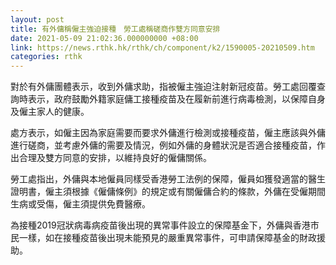 ```yaml
---
layout: post
title: 有外傭稱僱主強迫接種　勞工處稱磋商作雙方同意安排
date: 2021-05-09 21:02:36.000000000 +08:00
link: https://news.rthk.hk/rthk/ch/component/k2/1590005-20210509.htm
categories: rthk
---
```


對於有外傭團體表示，收到外傭求助，指被僱主強迫注射新冠疫苗。勞工處回覆查詢時表示，政府鼓勵外籍家庭傭工接種疫苗及在履新前進行病毒檢測，以保障自身及僱主家人的健康。

處方表示，如僱主因為家庭需要而要求外傭進行檢測或接種疫苗，僱主應該與外傭進行磋商，並考慮外傭的需要及情況，例如外傭的身體狀況是否適合接種疫苗，作出合理及雙方同意的安排，以維持良好的僱傭關係。

勞工處指出，外傭與本地僱員同樣受香港勞工法例的保障，僱員如獲發適當的醫生證明書，僱主須根據《僱傭條例》的規定或有關僱傭合約的條款，外傭在受僱期間生病或受傷，僱主須提供免費醫療。

為接種2019冠狀病毒病疫苗後出現的異常事件設立的保障基金下，外傭與香港市民一樣，如在接種疫苗後出現未能預見的嚴重異常事件，可申請保障基金的財政援助。

